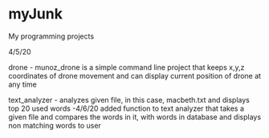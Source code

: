 # myJunk
My programming projects

4/5/20

drone - munoz_drone is a simple command line project that keeps x,y,z coordinates of drone movement and can display current position of drone at      any time
  
text_analyzer - analyzes given file, in this case, macbeth.txt and displays top 20 used words 
  -4/6/20 added function to text analyzer that takes a given file and compares the words in it, with words in database and displays non        matching words to user
